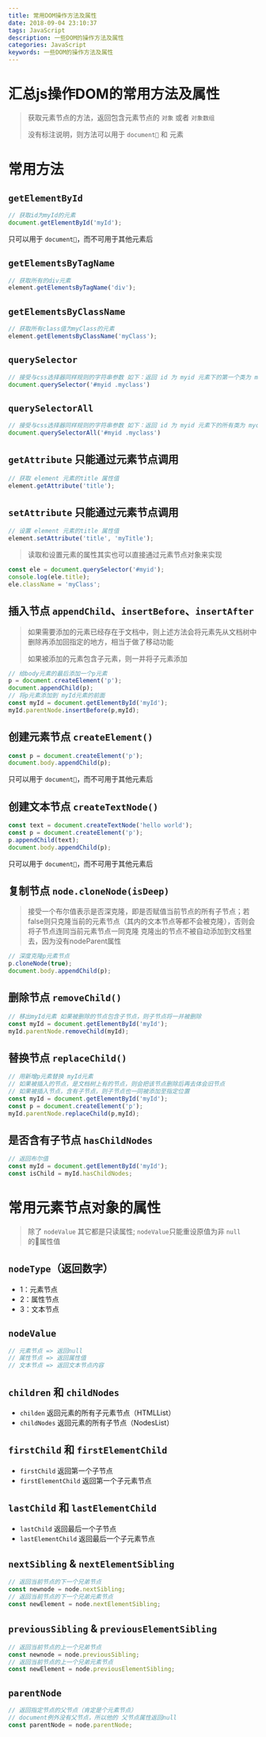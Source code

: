 ```yaml
---
title: 常用DOM操作方法及属性
date: 2018-09-04 23:10:37
tags: JavaScript
description: 一些DOM的操作方法及属性
categories: JavaScript
keywords: 一些DOM的操作方法及属性
---
```

# 汇总js操作DOM的常用方法及属性
> 获取元素节点的方法，返回包含元素节点的 `对象` 或者 `对象数组`
>
> 没有标注说明，则方法可以用于 `document` 和 元素
# 常用方法
## `getElementById`
```js
// 获取id为myId的元素
document.getElementById('myId');
```
只可以用于 `document`，而不可用于其他元素后

## `getElementsByTagName`
```js
// 获取所有的div元素
element.getElementsByTagName('div');
```
## `getElementsByClassName`
```js
// 获取所有class值为myClass的元素
element.getElementsByClassName('myClass');
```
## `querySelector`
```js
// 接受与css选择器同样规则的字符串参数 如下：返回 id 为 myid 元素下的第一个类为 myclass 的元素对象
document.querySelector('#myid .myclass')
```
## `querySelectorAll`
```js
// 接受与css选择器同样规则的字符串参数 如下：返回 id 为 myid 元素下的所有类为 myclass 的数组对象
document.querySelectorAll('#myid .myclass')
```
## `getAttribute` 只能通过元素节点调用
```js
// 获取 element 元素的title 属性值
element.getAttribute('title');
```
## `setAttribute` 只能通过元素节点调用
```js
// 设置 element 元素的title 属性值
element.setAttribute('title', 'myTitle');
```

> 读取和设置元素的属性其实也可以直接通过元素节点对象来实现

```js
const ele = document.querySelector('#myid');
console.log(ele.title);
ele.className = 'myClass';
```

## 插入节点 `appendChild`、`insertBefore`、`insertAfter`
> 如果需要添加的元素已经存在于文档中，则上述方法会将元素先从文档树中删除再添加回指定的地方，相当于做了移动功能
> 
> 如果被添加的元素包含子元素，则一并将子元素添加

```js
// 给body元素的最后添加一个p元素
p = document.createElement('p');
document.appendChild(p);
// 将p元素添加到 myId元素的前面
const myId = document.getElementById('myId');
myId.parentNode.insertBefore(p,myId);
```
## 创建元素节点 `createElement()`
```js
const p = document.createElement('p');
document.body.appendChild(p);
```
只可以用于 `document`，而不可用于其他元素后

## 创建文本节点 `createTextNode()`
```js
const text = document.createTextNode('hello world');
const p = document.createElement('p');
p.appendChild(text);
document.body.appendChild(p);
```
只可以用于 `document`，而不可用于其他元素后

## 复制节点 `node.cloneNode(isDeep)`
> 接受一个布尔值表示是否深克隆，即是否赋值当前节点的所有子节点；若false则只克隆当前的元素节点（其内的文本节点等都不会被克隆），否则会将子节点连同当前元素节点一同克隆
> 克隆出的节点不被自动添加到文档里去，因为没有nodeParent属性

```js
// 深度克隆p元素节点
p.cloneNode(true);
document.body.appendChild(p);
```

## 删除节点 `removeChild()`
```js
// 移出myId元素 如果被删除的节点包含子节点，则子节点将一并被删除
const myId = document.getElementById('myId');
myId.parentNode.removeChild(myId);
```

## 替换节点 `replaceChild()`
```js
// 用新增p元素替换 myId元素
// 如果被插入的节点，是文档树上有的节点，则会把该节点删除后再去体会旧节点
// 如果被插入节点，含有子节点，则子节点也一同被添加至指定位置
const myId = document.getElementById('myId');
const p = document.createElement('p');
myId.parentNode.replaceChild(p,myId);
```
## 是否含有子节点 `hasChildNodes`
```js
// 返回布尔值
const myId = document.getElementById('myId');
const isChild = myId.hasChildNodes;
```
# 常用元素节点对象的属性
> 除了 `nodeValue` 其它都是只读属性;
> `nodeValue`只能重设原值为非 `null` 的属性值

## `nodeType`（返回数字）
- 1：元素节点
- 2：属性节点
- 3：文本节点

## `nodeValue`
```js
// 元素节点 => 返回null
// 属性节点 => 返回属性值
// 文本节点 => 返回文本节点内容
```

## `children` 和 `childNodes`
- `childen` 返回元素的所有子元素节点（HTMLList）
-  `childNodes` 返回元素的所有子节点（NodesList）

## `firstChild` 和 `firstElementChild`
- `firstChild` 返回第一个子节点
- `firstElementChild` 返回第一个子元素节点

## `lastChild` 和 `lastElementChild`
- `lastChild` 返回最后一个子节点
- `lastElementChild` 返回最后一个子元素节点

## `nextSibling` & `nextElementSibling`
```js
// 返回当前节点的下一个兄弟节点
const newnode = node.nextSibling;
// 返回当前节点的下一个兄弟元素节点
const newElement = node.nextElementSibling;
```
## `previousSibling` & `previousElementSibling`
```js
// 返回当前节点的上一个兄弟节点
const newnode = node.previousSibling;
// 返回当前节点的上一个兄弟元素节点
const newElement = node.previousElementSibling;
```

## `parentNode`
```js
// 返回指定节点的父节点（肯定是个元素节点）
// document例外没有父节点，所以他的 父节点属性返回null
const parentNode = node.parentNode;
```